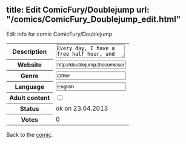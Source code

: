 title: Edit ComicFury/Doublejump
url: "/comics/ComicFury_Doublejump_edit.html"
---
Edit info for comic ComicFury/Doublejump

<form name="comic" action="http://gaepostmail.appengine.com/comic" name="post">
<table class="comicinfo">
<tr>
<th>Description</th><td><textarea name="description">Every day, I have a free half hour, and what better way to spend it than to sketch up some Videogame Comics super-quick for you guys?</textarea></td>
</tr>
<tr>
<th>Website</th><td><input type="text" name="url" value="http://doublejump.thecomicseries.com/"/></td>
</tr>
<tr>
<th>Genre</th><td><input type="text" name="genre" value="Other"/></td>
</tr>
<tr>
<th>Language</th><td><input type="text" name="language" value="English"/></td>
</tr>
<tr>
<th>Adult content</th><td><input type="checkbox" name="adult" value="adult" /></td>
</tr>
<tr>
<th>Status</th><td>ok on 23.04.2013</td>
</tr>
<tr>
<th>Votes</th><td>0</div></td>
</tr>
</table>
</form>

Back to the [comic](/comics/ComicFury_Doublejump.html).
